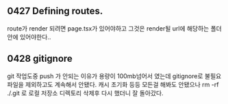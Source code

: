 ## 0427 Defining routes.
<p>route가 render 되려면 page.tsx가 있어야하고 그것은 render될 url에 해당하는 폴더 안에 있어야한다..

## 0428 gitignore
<p>git 작업도중 push 가 안되는 이유가 용량이 100mb넘어서 였는데 gitignore로 불필요 파일을 제외하고도 계속해서 안됐다. 캐시 초기화 등등 모든걸 해봐도 안됐으나 rm -rf ./.git 로 로컬 저장소 디렉토리 삭제후 다시 했더니 잘 돌아갔다.